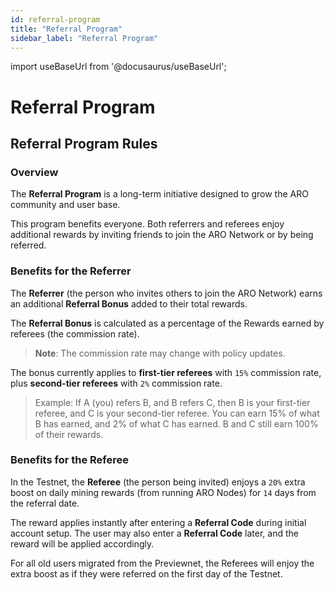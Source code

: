 ```yaml
---
id: referral-program
title: "Referral Program"
sidebar_label: "Referral Program"
---
```

import useBaseUrl from '@docusaurus/useBaseUrl';

# Referral Program

## Referral Program Rules

### Overview

The **Referral Program** is a long-term initiative designed to grow the ARO community and user base.

This program benefits everyone. Both referrers and referees enjoy additional rewards by inviting friends to join the ARO Network or by being referred.

### Benefits for the Referrer

The **Referrer** (the person who invites others to join the ARO Network) earns an additional **Referral Bonus** added to their total rewards.

The **Referral Bonus** is calculated as a percentage of the Rewards earned by referees (the commission rate). 

> **Note**: The commission rate may change with policy updates. 

The bonus currently applies to **first-tier referees** with `15%` commission rate, plus **second-tier referees** with `2%` commission rate. 

>Example: If A (you) refers B, and B refers C, then B is your first-tier referee, and C is your second-tier referee. You can earn 15% of what B has earned, and 2% of what C has earned. B and C still earn 100% of their rewards. 

### Benefits for the Referee

In the Testnet, the **Referee** (the person being invited) enjoys a `20%` extra boost on daily mining rewards (from running ARO Nodes) for `14` days from the referral date.  

The reward applies instantly after entering a **Referral Code** during initial account setup. The user may also enter a **Referral Code** later, and the reward will be applied accordingly.

For all old users migrated from the Previewnet, the Referees will enjoy the extra boost as if they were referred on the first day of the Testnet.
